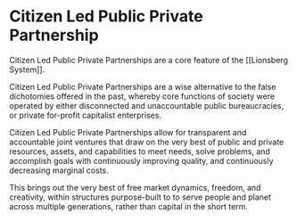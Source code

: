# Citizen Led Public Private Partnership

Citizen Led Public Private Partnerships are a core feature of the [[Lionsberg System]]. 

Citizen Led Public Private Partnerships are a wise alternative to the false dichotomies offered in the past, whereby core functions of society were operated by either disconnected and unaccountable public bureaucracies, or private for-profit capitalist enterprises. 

Citizen Led Public Private Partnerships allow for transparent and accountable joint ventures that draw on the very best of public and private resources, assets, and capabilities to meet needs, solve problems, and accomplish goals with continuously improving quality, and continuously decreasing marginal costs. 

This brings out the very best of free market dynamics, freedom, and creativity, within structures purpose-built to to serve people and planet across multiple generations, rather than capital in the short term. 